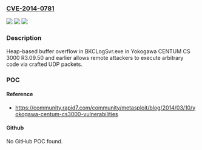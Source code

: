 ### [CVE-2014-0781](https://cve.mitre.org/cgi-bin/cvename.cgi?name=CVE-2014-0781)
![](https://img.shields.io/static/v1?label=Product&message=n%2Fa&color=blue)
![](https://img.shields.io/static/v1?label=Version&message=n%2Fa&color=blue)
![](https://img.shields.io/static/v1?label=Vulnerability&message=n%2Fa&color=brighgreen)

### Description

Heap-based buffer overflow in BKCLogSvr.exe in Yokogawa CENTUM CS 3000 R3.09.50 and earlier allows remote attackers to execute arbitrary code via crafted UDP packets.

### POC

#### Reference
- https://community.rapid7.com/community/metasploit/blog/2014/03/10/yokogawa-centum-cs3000-vulnerabilities

#### Github
No GitHub POC found.

